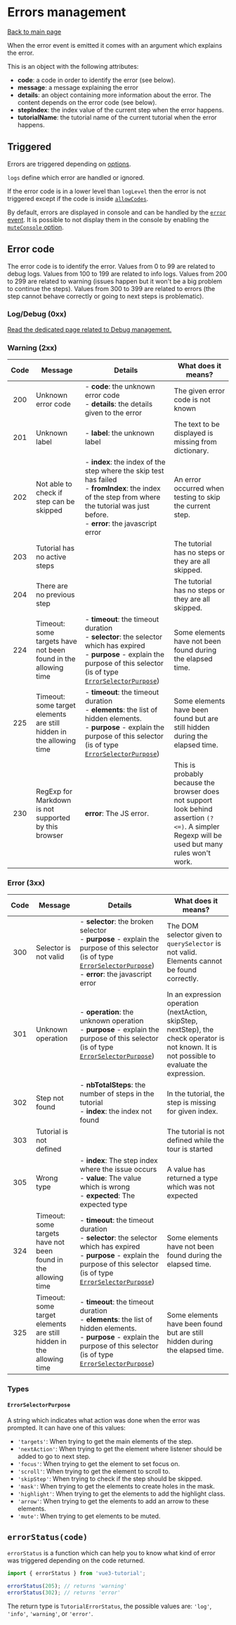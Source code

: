 # Errors management

[Back to main page](./main.md)

When the error event is emitted it comes with an argument which explains the
error.

This is an object with the following attributes:
 * **code**: a code in order to identify the error (see below).
 * **message**: a message explaining the error
 * **details**: an object containing more information about the error.
 The content depends on the error code (see below).
 * **stepIndex**: the index value of the current step when the error happens.
 * **tutorialName**: the tutorial name of the current tutorial when the error happens.

## Triggered

Errors are triggered depending on [options](./configuration.md).

`logs` define which error are handled or ignored.

If the error code is in a lower level than `logLevel` then the error is not
triggered except if the code is inside [`allowCodes`](./configuration.md#Logs).

By default, errors are displayed in console and can be handled by the
[`error` event](./emits.md). It is possible to not display them in the console by enabling the [`muteConsole` option](./configuration.md#Logs).

## Error code

The error code is to identify the error. Values from 0 to 99 are related to
debug logs. Values from 100 to 199 are related to info logs. Values from 200 to
299 are related to warning (issues happen but it won't be a big problem to
continue the steps). Values from 300 to 399 are related to errors (the step
cannot behave correctly or going to next steps is problematic).

### Log/Debug (0xx)

[Read the dedicated page related to Debug management.](./debug.md)

### Warning (2xx)

| Code | Message | Details | What does it means? |
|:----:|---------|---------|---------------------|
|200 | Unknown error code | - **code**: the unknown error code<br> - **details**: the details given to the error | The given error code is not known |
|201 | Unknown label | - **label**: the unknown label | The text to be displayed is missing from dictionary. |
|202 | Not able to check if step can be skipped | - **index**: the index of the step where the skip test has failed<br> - **fromIndex**: the index of the step from where the tutorial was just before.<br> - **error**: the javascript error | An error occurred when testing to skip the current step. |
|203 | Tutorial has no active steps | | The tutorial has no steps or they are all skipped. |
|204 | There are no previous step | | The tutorial has no steps or they are all skipped. |
|224 | Timeout: some targets have not been found in the allowing time | - **timeout**: the timeout duration<br> - **selector**: the selector which has expired<br> - **purpose** - explain the purpose of this selector (is of type [`ErrorSelectorPurpose`](#ErrorSelectorPurpose)) | Some elements have not been found during the elapsed time. |
|225 | Timeout: some target elements are still hidden in the allowing time | - **timeout**: the timeout duration<br> - **elements**: the list of hidden elements.<br> - **purpose** - explain the purpose of this selector (is of type [`ErrorSelectorPurpose`](#ErrorSelectorPurpose)) | Some elements have been found but are still hidden during the elapsed time. |
|230 | RegExp for Markdown is not supported by this browser | **error**: The JS error. | This is probably because the browser does not support look behind assertion `(?<=)`. A simpler Regexp will be used but many rules won't work. |

### Error (3xx)

| Code | Message | Details | What does it means? |
|:----:|---------|---------|---------------------|
|300 | Selector is not valid | - **selector**: the broken selector<br> - **purpose** - explain the purpose of this selector (is of type [`ErrorSelectorPurpose`](#ErrorSelectorPurpose))<br> - **error**: the javascript error | The DOM selector given to `querySelector` is not valid. Elements cannot be found correctly.  |
|301 | Unknown operation | - **operation**: the unknown operation<br> - **purpose** - explain the purpose of this selector (is of type [`ErrorSelectorPurpose`](#ErrorSelectorPurpose))  | In an expression operation (nextAction, skipStep, nextStep), the check operator is not known. It is not possible to evaluate the expression. |
|302 | Step not found | - **nbTotalSteps**: the number of steps in the tutorial<br> - **index**: the index not found | In the tutorial, the step is missing for given index. |
|303 | Tutorial is not defined | | The tutorial is not defined while the tour is started |
|305 | Wrong type | - **index**: The step index where the issue occurs<br> - **value**: The value which is wrong<br> - **expected**: The expected type | A value has returned a type which was not expected |
|324 | Timeout: some targets have not been found in the allowing time | - **timeout**: the timeout duration<br> - **selector**: the selector which has expired<br> - **purpose** - explain the purpose of this selector (is of type [`ErrorSelectorPurpose`](#ErrorSelectorPurpose)) | Some elements have not been found during the elapsed time. |
|325 | Timeout: some target elements are still hidden in the allowing time | - **timeout**: the timeout duration<br> - **elements**: the list of hidden elements.<br> - **purpose** - explain the purpose of this selector (is of type [`ErrorSelectorPurpose`](#ErrorSelectorPurpose)) | Some elements have been found but are still hidden during the elapsed time. |


### Types
#### `ErrorSelectorPurpose`

A string which indicates what action was done when the error was prompted.
It can have one of this values:
 * `'targets'`: When trying to get the main elements of the step.
 * `'nextAction'`: When trying to get the element where listener should be
 added to go to next step.
 * `'focus'`: When trying to get the element to set focus on.
 * `'scroll'`: When trying to get the element to scroll to.
 * `'skipStep'`: When trying to check if the step should be skipped.
 * `'mask'`: When trying to get the elements to create holes in the mask.
 * `'highlight'`: When trying to get the elements to add the highlight class.
 * `'arrow'`: When trying to get the elements to add an arrow to these elements.
 * `'mute'`: When trying to get elements to be muted.


## `errorStatus(code)`

`errorStatus` is a function which can help you to know what kind of error was
triggered depending on the code returned.

```javascript
import { errorStatus } from 'vue3-tutorial';

errorStatus(205); // returns 'warning'
errorStatus(302); // returns 'error'

```

The return type is `TutorialErrorStatus`, the possible values are:
`'log'`, `'info'`, `'warning'`, or `'error'`.
